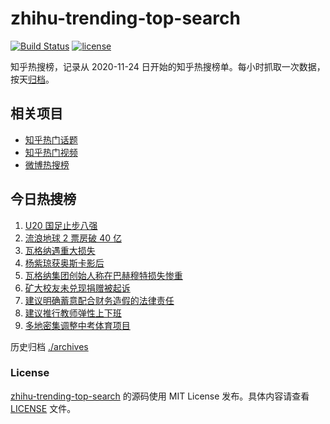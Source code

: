 # zhihu-trending-top-search

[![Build Status](https://github.com/justjavac/zhihu-trending-top-search/workflows/ci/badge.svg?branch=main)](https://github.com/justjavac/zhihu-trending-top-search/actions)
[![license](https://img.shields.io/github/license/justjavac/zhihu-trending-top-search)](https://github.com/justjavac/zhihu-trending-top-search/blob/main/LICENSE)

知乎热搜榜，记录从 2020-11-24 日开始的知乎热搜榜单。每小时抓取一次数据，按天[归档](./archives)。

## 相关项目

- [知乎热门话题](https://github.com/justjavac/zhihu-trending-hot-questions)
- [知乎热门视频](https://github.com/justjavac/zhihu-trending-hot-video)
- [微博热搜榜](https://github.com/justjavac/weibo-trending-hot-search)

## 今日热搜榜

<!-- BEGIN -->
<!-- 最后更新时间 Mon Mar 13 2023 21:16:50 GMT+0800 (China Standard Time) -->

1. [U20 国足止步八强](https://www.zhihu.com/search?q=U20%20%E5%9B%BD%E8%B6%B3%E6%AD%A2%E6%AD%A5%E5%85%AB%E5%BC%BA)
1. [流浪地球 2 票房破 40 亿](https://www.zhihu.com/search?q=%E6%B5%81%E6%B5%AA%E5%9C%B0%E7%90%83%202%20%E7%A5%A8%E6%88%BF%E7%A0%B4%2040%20%E4%BA%BF)
1. [瓦格纳遇重大损失](https://www.zhihu.com/search?q=%E7%93%A6%E6%A0%BC%E7%BA%B3%E9%81%87%E9%87%8D%E5%A4%A7%E6%8D%9F%E5%A4%B1)
1. [杨紫琼获奥斯卡影后](https://www.zhihu.com/search?q=%E6%9D%A8%E7%B4%AB%E7%90%BC%E8%8E%B7%E5%A5%A5%E6%96%AF%E5%8D%A1%E5%BD%B1%E5%90%8E)
1. [瓦格纳集团创始人称在巴赫穆特损失惨重](https://www.zhihu.com/search?q=%E7%93%A6%E6%A0%BC%E7%BA%B3%E9%9B%86%E5%9B%A2%E5%88%9B%E5%A7%8B%E4%BA%BA%E7%A7%B0%E5%9C%A8%E5%B7%B4%E8%B5%AB%E7%A9%86%E7%89%B9%E6%8D%9F%E5%A4%B1%E6%83%A8%E9%87%8D)
1. [矿大校友未兑现捐赠被起诉](https://www.zhihu.com/search?q=%E7%9F%BF%E5%A4%A7%E6%A0%A1%E5%8F%8B%E6%9C%AA%E5%85%91%E7%8E%B0%E6%8D%90%E8%B5%A0%E8%A2%AB%E8%B5%B7%E8%AF%89)
1. [建议明确蓄意配合财务造假的法律责任](https://www.zhihu.com/search?q=%E5%BB%BA%E8%AE%AE%E6%98%8E%E7%A1%AE%E8%93%84%E6%84%8F%E9%85%8D%E5%90%88%E8%B4%A2%E5%8A%A1%E9%80%A0%E5%81%87%E7%9A%84%E6%B3%95%E5%BE%8B%E8%B4%A3%E4%BB%BB)
1. [建议推行教师弹性上下班](https://www.zhihu.com/search?q=%E5%BB%BA%E8%AE%AE%E6%8E%A8%E8%A1%8C%E6%95%99%E5%B8%88%E5%BC%B9%E6%80%A7%E4%B8%8A%E4%B8%8B%E7%8F%AD)
1. [多地密集调整中考体育项目](https://www.zhihu.com/search?q=%E5%A4%9A%E5%9C%B0%E5%AF%86%E9%9B%86%E8%B0%83%E6%95%B4%E4%B8%AD%E8%80%83%E4%BD%93%E8%82%B2%E9%A1%B9%E7%9B%AE)

<!-- END -->

历史归档 [./archives](./archives)

### License

[zhihu-trending-top-search](https://github.com/justjavac/zhihu-trending-top-search) 的源码使用 MIT License
发布。具体内容请查看 [LICENSE](./LICENSE) 文件。
